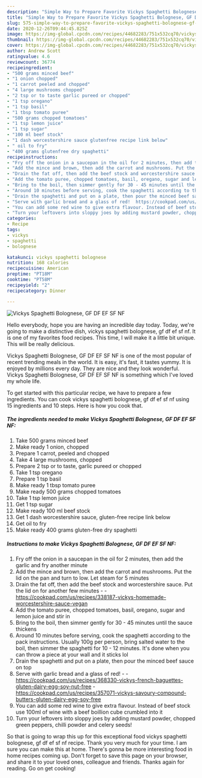 ```yaml
---
description: "Simple Way to Prepare Favorite Vickys Spaghetti Bolognese, GF DF EF SF NF"
title: "Simple Way to Prepare Favorite Vickys Spaghetti Bolognese, GF DF EF SF NF"
slug: 575-simple-way-to-prepare-favorite-vickys-spaghetti-bolognese-gf-df-ef-sf-nf
date: 2020-12-26T09:44:45.825Z
image: https://img-global.cpcdn.com/recipes/44682283/751x532cq70/vickys-spaghetti-bolognese-gf-df-ef-sf-nf-recipe-main-photo.jpg
thumbnail: https://img-global.cpcdn.com/recipes/44682283/751x532cq70/vickys-spaghetti-bolognese-gf-df-ef-sf-nf-recipe-main-photo.jpg
cover: https://img-global.cpcdn.com/recipes/44682283/751x532cq70/vickys-spaghetti-bolognese-gf-df-ef-sf-nf-recipe-main-photo.jpg
author: Andrew Scott
ratingvalue: 4.6
reviewcount: 36774
recipeingredient:
- "500 grams minced beef"
- "1 onion chopped"
- "1 carrot peeled and chopped"
- "4 large mushrooms chopped"
- "2 tsp or to taste garlic pureed or chopped"
- "1 tsp oregano"
- "1 tsp basil"
- "1 tbsp tomato puree"
- "500 grams chopped tomatoes"
- "1 tsp lemon juice"
- "1 tsp sugar"
- "100 ml beef stock"
- "1 dash worcestershire sauce glutenfree recipe link below"
- " oil to fry"
- "400 grams glutenfree dry spaghetti"
recipeinstructions:
- "Fry off the onion in a saucepan in the oil for 2 minutes, then add the garlic and fry another minute"
- "Add the mince and brown, then add the carrot and mushrooms. Put the lid on the pan and turn to low. Let steam for 5 minutes"
- "Drain the fat off, then add the beef stock and worcestershire sauce. Put the lid on for another few minutes  https://cookpad.com/us/recipes/338187-vickys-homemade-worcestershire-sauce-vegan"
- "Add the tomato puree, chopped tomatoes, basil, oregano, sugar and lemon juice and stir in"
- "Bring to the boil, then simmer gently for 30 - 45 minutes until the sauce thickens"
- "Around 10 minutes before serving, cook the spaghetti according to the pack instructions. Usually 100g per person, bring salted water to the boil, then simmer the spaghetti for 10 - 12 minutes. It&#39;s done when you can throw a piece at your wall and it sticks lol"
- "Drain the spaghetti and put on a plate, then pour the minced beef sauce on top"
- "Serve with garlic bread and a glass of red!  https://cookpad.com/us/recipes/368330-vickys-french-baguettes-gluten-dairy-egg-soy-nut-free https://cookpad.com/us/recipes/357071-vickys-savoury-compound-butters-gluten-dairy-egg-soy-free"
- "You can add some red wine to give extra flavour. Instead of beef stock use 100ml of wine with a beef boillion cube crumbled into it"
- "Turn your leftovers into sloppy joes by adding mustard powder, chopped green peppers, chilli powder and celery seeds!"
categories:
- Recipe
tags:
- vickys
- spaghetti
- bolognese

katakunci: vickys spaghetti bolognese 
nutrition: 168 calories
recipecuisine: American
preptime: "PT18M"
cooktime: "PT58M"
recipeyield: "2"
recipecategory: Dinner

---
```



![Vickys Spaghetti Bolognese, GF DF EF SF NF](https://img-global.cpcdn.com/recipes/44682283/751x532cq70/vickys-spaghetti-bolognese-gf-df-ef-sf-nf-recipe-main-photo.jpg)

Hello everybody, hope you are having an incredible day today. Today, we're going to make a distinctive dish, vickys spaghetti bolognese, gf df ef sf nf. It is one of my favorites food recipes. This time, I will make it a little bit unique. This will be really delicious.

Vickys Spaghetti Bolognese, GF DF EF SF NF is one of the most popular of recent trending meals in the world. It is easy, it's fast, it tastes yummy. It is enjoyed by millions every day. They are nice and they look wonderful. Vickys Spaghetti Bolognese, GF DF EF SF NF is something which I've loved my whole life.




To get started with this particular recipe, we have to prepare a few ingredients. You can cook vickys spaghetti bolognese, gf df ef sf nf using 15 ingredients and 10 steps. Here is how you cook that.

<!--inarticleads1-->

##### The ingredients needed to make Vickys Spaghetti Bolognese, GF DF EF SF NF:

1. Take 500 grams minced beef
1. Make ready 1 onion, chopped
1. Prepare 1 carrot, peeled and chopped
1. Take 4 large mushrooms, chopped
1. Prepare 2 tsp or to taste, garlic pureed or chopped
1. Take 1 tsp oregano
1. Prepare 1 tsp basil
1. Make ready 1 tbsp tomato puree
1. Make ready 500 grams chopped tomatoes
1. Take 1 tsp lemon juice
1. Get 1 tsp sugar
1. Make ready 100 ml beef stock
1. Get 1 dash worcestershire sauce, gluten-free recipe link below
1. Get  oil to fry
1. Make ready 400 grams gluten-free dry spaghetti




<!--inarticleads2-->

##### Instructions to make Vickys Spaghetti Bolognese, GF DF EF SF NF:

1. Fry off the onion in a saucepan in the oil for 2 minutes, then add the garlic and fry another minute
1. Add the mince and brown, then add the carrot and mushrooms. Put the lid on the pan and turn to low. Let steam for 5 minutes
1. Drain the fat off, then add the beef stock and worcestershire sauce. Put the lid on for another few minutes -  - https://cookpad.com/us/recipes/338187-vickys-homemade-worcestershire-sauce-vegan
1. Add the tomato puree, chopped tomatoes, basil, oregano, sugar and lemon juice and stir in
1. Bring to the boil, then simmer gently for 30 - 45 minutes until the sauce thickens
1. Around 10 minutes before serving, cook the spaghetti according to the pack instructions. Usually 100g per person, bring salted water to the boil, then simmer the spaghetti for 10 - 12 minutes. It&#39;s done when you can throw a piece at your wall and it sticks lol
1. Drain the spaghetti and put on a plate, then pour the minced beef sauce on top
1. Serve with garlic bread and a glass of red! -  - https://cookpad.com/us/recipes/368330-vickys-french-baguettes-gluten-dairy-egg-soy-nut-free - https://cookpad.com/us/recipes/357071-vickys-savoury-compound-butters-gluten-dairy-egg-soy-free
1. You can add some red wine to give extra flavour. Instead of beef stock use 100ml of wine with a beef boillion cube crumbled into it
1. Turn your leftovers into sloppy joes by adding mustard powder, chopped green peppers, chilli powder and celery seeds!




So that is going to wrap this up for this exceptional food vickys spaghetti bolognese, gf df ef sf nf recipe. Thank you very much for your time. I am sure you can make this at home. There's gonna be more interesting food in home recipes coming up. Don't forget to save this page on your browser, and share it to your loved ones, colleague and friends. Thanks again for reading. Go on get cooking!
